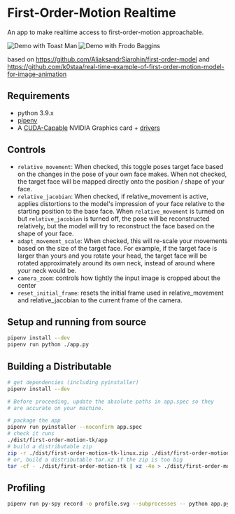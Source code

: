 # First-Order-Motion Realtime

An app to make realtime access to first-order-motion approachable.

![Demo with Toast Man](./git-assets/toastman.gif)
![Demo with Frodo Baggins](./git-assets/frodo.gif)

based on https://github.com/AliaksandrSiarohin/first-order-model and https://github.com/k0staa/real-time-example-of-first-order-motion-model-for-image-animation

## Requirements

- python 3.9.x
- [pipenv](https://pipenv.pypa.io/en/latest/install/)
- A [CUDA-Capable](https://developer.nvidia.com/cuda-gpus#compute) NVIDIA Graphics card + [drivers](https://developer.nvidia.com/cuda-downloads)

## Controls

- `relative_movement`: When checked, this toggle poses target face based on the changes in the pose of your own face makes. When not checked, the target face will be mapped directly onto the position / shape of your face.
- `relative_jacobian`: When checked, if relative_movement is active, applies distortions to the model's impression of your face relative to the starting position to the base face. When `relative_movement` is turned on but `relative_jacobian` is turned off, the pose will be reconstructed relatively, but the model will try to reconstruct the face based on the shape of your face.
- `adapt_movement_scale`: When checked, this will re-scale your movements based on the size of the target face. For example, if the target face is larger than yours and you rotate your head, the target face will be rotated approximately around its own neck, instead of around where _your_ neck would be.
- `camera_zoom`: controls how tightly the input image is cropped about the center
- `reset_initial_frame`: resets the initial frame used in relative_movement and relative_jacobian to the current frame of the camera.

## Setup and running from source

```sh
pipenv install --dev
pipenv run python ./app.py
```

## Building a Distributable

```sh
# get dependencies (including pyinstaller)
pipenv install --dev

# Before proceeding, update the absolute paths in app.spec so they
# are accurate on your machine.

# package the app
pipenv run pyinstaller --noconfirm app.spec
# check it runs
./dist/first-order-motion-tk/app
# build a distributable zip
zip -r ./dist/first-order-motion-tk-linux.zip ./dist/first-order-motion-tk
# or, build a distributable tar.xz if the zip is too big
tar -cf - ./dist/first-order-motion-tk | xz -4e > ./dist/first-order-motion-tk.tar.xz
```

## Profiling

```sh
pipenv run py-spy record -o profile.svg --subprocesses -- python app.py
```